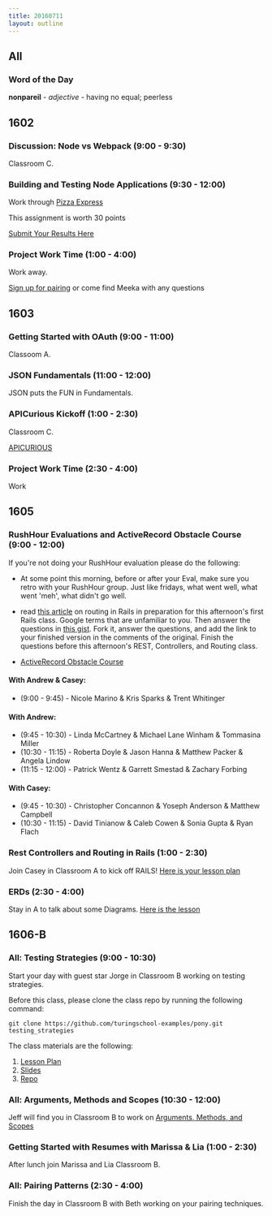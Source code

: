 ```yaml
---
title: 20160711
layout: outline
---
```


## All

### Word of the Day

**nonpareil** - _adjective_ - having no equal; peerless


## 1602

### Discussion: Node vs Webpack (9:00 - 9:30)

Classroom C.

### Building and Testing Node Applications (9:30 - 12:00)

Work through [Pizza Express](https://github.com/turingschool-examples/pizza-express)

This assignment is worth 30 points

[Submit Your Results Here](https://gist.github.com/rrgayhart/20a39fe470cad4a45da99dcda19c7f6b)

### Project Work Time (1:00 - 4:00)

Work away.

[Sign up for pairing](https://public.etherpad-mozilla.org/p/instructor-pairing) or come find Meeka with any questions

## 1603

### Getting Started with OAuth (9:00 - 11:00)

Classoom A.

### JSON Fundamentals (11:00 - 12:00)

JSON puts the FUN in Fundamentals.

### APICurious Kickoff (1:00 - 2:30)

Classroom C.

[APICURIOUS](https://www.youtube.com/watch?v=fwcONrTG7nk)

### Project Work Time (2:30 - 4:00)

Work


## 1605

### RushHour Evaluations and ActiveRecord Obstacle Course (9:00 - 12:00)

If you're not doing your RushHour evaluation please do the following:

* At some point this morning, before or after your Eval, make sure you retro with your RushHour group. Just like fridays, what went well, what went 'meh', what didn't go well. 

* read [this article](http://www.theodinproject.com/ruby-on-rails/routing) on routing in Rails in preparation for this afternoon's first Rails class. Google terms that are unfamiliar to you. Then answer the questions in [this gist](https://gist.github.com/rwarbelow/c3575b4e49641c02fe18). Fork it, answer the questions, and add the link to your finished version in the comments of the original. Finish the questions before this afternoon's REST, Controllers, and Routing class.

* [ActiveRecord Obstacle Course](https://gist.github.com/Carmer/84b2679b2bd24d9035110a1f32cd4ac0)

#### With Andrew & Casey:

* (9:00 - 9:45) - Nicole Marino & Kris Sparks & Trent Whitinger


#### With Andrew:

* (9:45 - 10:30)  - Linda McCartney & Michael Lane Winham & Tommasina Miller
* (10:30 - 11:15) - Roberta Doyle & Jason Hanna & Matthew Packer & Angela Lindow
* (11:15 - 12:00) - Patrick Wentz & Garrett Smestad & Zachary Forbing


#### With Casey:

* (9:45 - 10:30)  -  Christopher Concannon & Yoseph Anderson & Matthew Campbell
* (10:30 - 11:15) -  David Tinianow & Caleb Cowen & Sonia Gupta & Ryan Flach

### Rest Controllers and Routing in Rails (1:00 - 2:30)

Join Casey in Classroom A to kick off RAILS! [Here is your lesson plan](https://github.com/turingschool/lesson_plans/blob/master/ruby_02-web_applications_with_ruby/rails_routes_controllers.markdown)

### ERDs (2:30 - 4:00)

Stay in A to talk about some Diagrams. [Here is the lesson](https://github.com/turingschool/lesson_plans/blob/master/ruby_02-web_applications_with_ruby/entity-relationship-diagramming.md)

## 1606-B

### All: Testing Strategies (9:00 - 10:30)

Start your day with guest star Jorge in Classroom B working on testing strategies.

Before this class, please clone the class repo by running the following command:

```
git clone https://github.com/turingschool-examples/pony.git testing_strategies
```

The class materials are the following:

1. [Lesson Plan](https://github.com/turingschool/lesson_plans/blob/master/ruby_01-object_oriented_programming_with_ruby/testing_strategies_and_encapsulation.markdown)
2. [Slides](https://drive.google.com/file/d/0B3yN3TP0PDuITXlTazN3dFBpdUE/view?usp=sharing)
3. [Repo](https://github.com/turingschool-examples/pony)

### All: Arguments, Methods and Scopes (10:30 - 12:00)

Jeff will find you in Classroom B to work on [Arguments, Methods, and Scopes](https://github.com/turingschool/lesson_plans/blob/master/ruby_01-object_oriented_programming_with_ruby/methods_arguments_and_scopes.markdown)

### Getting Started with Resumes with Marissa & Lia (1:00 - 2:30)

After lunch join Marissa and Lia Classroom B.

### All: Pairing Patterns (2:30 - 4:00)

Finish the day in Classroom B with Beth working on your pairing techniques.
